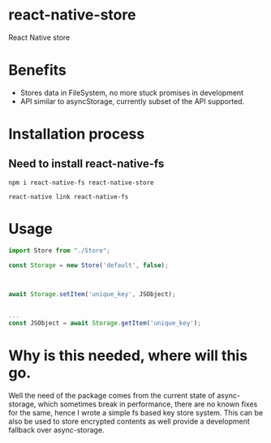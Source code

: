 # react-native-store
React Native store

# Benefits
- Stores data in FileSystem, no more stuck promises in development
- API similar to asyncStorage, currently subset of the API supported.

# Installation process

## Need to install react-native-fs
`npm i react-native-fs react-native-store`

`react-native link react-native-fs`


# Usage
```javascript
import Store from "./Store";

const Storage = new Store('default', false);



await Storage.setItem('unique_key', JSObject);


...
const JSObject = await Storage.getItem('unique_key');
```

# Why is this needed, where will this go.
Well the need of the package comes from the current state of async-storage, which sometimes break in performance, there are no known fixes for the same, hence I wrote a simple fs based key store system.
This can be also be used to store encrypted contents as well provide a development fallback over async-storage.
